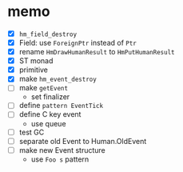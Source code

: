 memo
====

* [x] `hm_field_destroy`
* [x] Field: use `ForeignPtr` instead of `Ptr`
* [x] rename `HmDrawHumanResult` to `HmPutHumanResult`
* [x] ST monad
* [x] primitive
* [x] make `hm_event_destroy`
* [ ] make `getEvent`
	+ set finalizer
* [ ] define `pattern EventTick`
* [ ] define C key event
	+ use queue
* [ ] test GC
* [ ] separate old Event to Human.OldEvent
* [ ] make new Event structure
	+ use `Foo s` pattern
